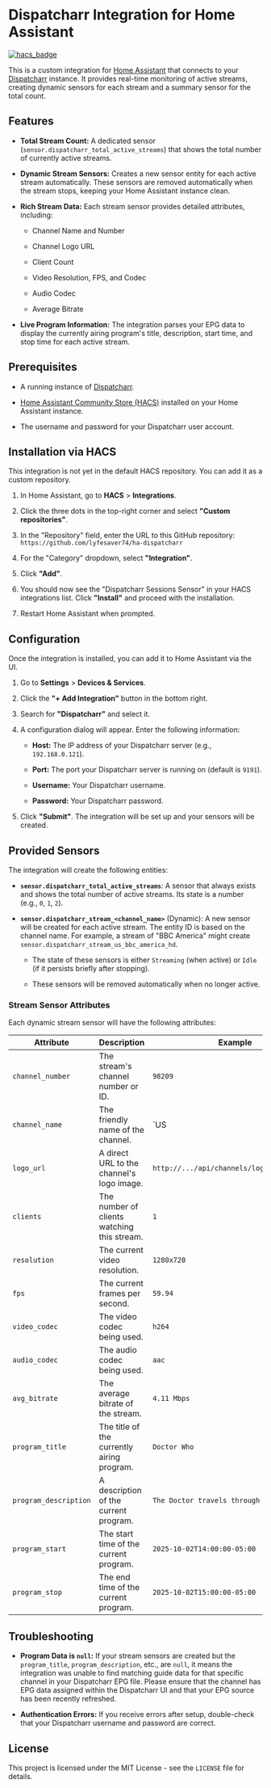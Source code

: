 # Dispatcharr Integration for Home Assistant

[![hacs_badge](https://img.shields.io/badge/HACS-Custom-orange.svg)](https://github.com/custom-components/hacs)

This is a custom integration for [Home Assistant](https://www.home-assistant.io/) that connects to your [Dispatcharr](https://www.google.com/search?q=https://github.com/amir-rahnama/dispatcharr) instance. It provides real-time monitoring of active streams, creating dynamic sensors for each stream and a summary sensor for the total count.

## Features

* **Total Stream Count:** A dedicated sensor (`sensor.dispatcharr_total_active_streams`) that shows the total number of currently active streams.

* **Dynamic Stream Sensors:** Creates a new sensor entity for each active stream automatically. These sensors are removed automatically when the stream stops, keeping your Home Assistant instance clean.

* **Rich Stream Data:** Each stream sensor provides detailed attributes, including:

  * Channel Name and Number

  * Channel Logo URL

  * Client Count

  * Video Resolution, FPS, and Codec

  * Audio Codec

  * Average Bitrate

* **Live Program Information:** The integration parses your EPG data to display the currently airing program's title, description, start time, and stop time for each active stream.

## Prerequisites

* A running instance of [Dispatcharr](https://github.com/Dispatcharr/Dispatcharr).

* [Home Assistant Community Store (HACS)](https://hacs.xyz/) installed on your Home Assistant instance.

* The username and password for your Dispatcharr user account.

## Installation via HACS

This integration is not yet in the default HACS repository. You can add it as a custom repository.

1. In Home Assistant, go to **HACS** > **Integrations**.

2. Click the three dots in the top-right corner and select **"Custom repositories"**.

3. In the "Repository" field, enter the URL to this GitHub repository: `https://github.com/lyfesaver74/ha-dispatcharr`

4. For the "Category" dropdown, select **"Integration"**.

5. Click **"Add"**.

6. You should now see the "Dispatcharr Sessions Sensor" in your HACS integrations list. Click **"Install"** and proceed with the installation.

7. Restart Home Assistant when prompted.

## Configuration

Once the integration is installed, you can add it to Home Assistant via the UI.

1. Go to **Settings** > **Devices & Services**.

2. Click the **"+ Add Integration"** button in the bottom right.

3. Search for **"Dispatcharr"** and select it.

4. A configuration dialog will appear. Enter the following information:

   * **Host:** The IP address of your Dispatcharr server (e.g., `192.168.0.121`).

   * **Port:** The port your Dispatcharr server is running on (default is `9191`).

   * **Username:** Your Dispatcharr username.

   * **Password:** Your Dispatcharr password.

5. Click **"Submit"**. The integration will be set up and your sensors will be created.

## Provided Sensors

The integration will create the following entities:

* **`sensor.dispatcharr_total_active_streams`**: A sensor that always exists and shows the total number of active streams. Its state is a number (e.g., `0`, `1`, `2`).

* **`sensor.dispatcharr_stream_<channel_name>`** (Dynamic): A new sensor will be created for each active stream. The entity ID is based on the channel name. For example, a stream of "BBC America" might create `sensor.dispatcharr_stream_us_bbc_america_hd`.

  * The state of these sensors is either `Streaming` (when active) or `Idle` (if it persists briefly after stopping).

  * These sensors will be removed automatically when no longer active.

### Stream Sensor Attributes

Each dynamic stream sensor will have the following attributes:

| Attribute | Description | Example | 
|---|---|---|
| `channel_number` | The stream's channel number or ID. | `98209` | 
| `channel_name` | The friendly name of the channel. | `US| BBC America ᴴᴰ` | 
| `logo_url` | A direct URL to the channel's logo image. | `http://.../api/channels/logos/262/cache/` | 
| `clients` | The number of clients watching this stream. | `1` | 
| `resolution` | The current video resolution. | `1280x720` | 
| `fps` | The current frames per second. | `59.94` | 
| `video_codec` | The video codec being used. | `h264` | 
| `audio_codec` | The audio codec being used. | `aac` | 
| `avg_bitrate` | The average bitrate of the stream. | `4.11 Mbps` | 
| `program_title` | The title of the currently airing program. | `Doctor Who` | 
| `program_description` | A description of the current program. | `The Doctor travels through time...` | 
| `program_start` | The start time of the current program. | `2025-10-02T14:00:00-05:00` | 
| `program_stop` | The end time of the current program. | `2025-10-02T15:00:00-05:00` | 

## Troubleshooting

* **Program Data is `null`:** If your stream sensors are created but the `program_title`, `program_description`, etc., are `null`, it means the integration was unable to find matching guide data for that specific channel in your Dispatcharr EPG file. Please ensure that the channel has EPG data assigned within the Dispatcharr UI and that your EPG source has been recently refreshed.

* **Authentication Errors:** If you receive errors after setup, double-check that your Dispatcharr username and password are correct.

## License

This project is licensed under the MIT License - see the `LICENSE` file for details.
```

